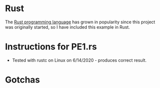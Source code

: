 # Rust

The [Rust programming language](https://www.rust-lang.org/) has grown in popularity since this project was originally started, so I have included this example in Rust.

# Instructions for PE1.rs

* Tested with rustc on Linux on 6/14/2020 - produces correct result.

# Gotchas
